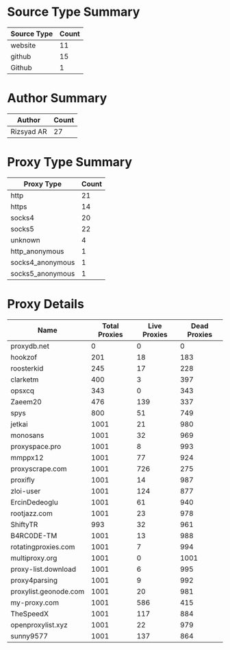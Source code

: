 # Source Type Summary

| Source Type | Count |
|-------------|-------|
| website | 11 |
| github | 15 |
| Github | 1 |


# Author Summary

| Author | Count |
|--------|-------|
| Rizsyad AR | 27 |


# Proxy Type Summary

| Proxy Type | Count |
|------------|-------|
| http | 21 |
| https | 14 |
| socks4 | 20 |
| socks5 | 22 |
| unknown | 4 |
| http_anonymous | 1 |
| socks4_anonymous | 1 |
| socks5_anonymous | 1 |


# Proxy Details

| Name | Total Proxies | Live Proxies | Dead Proxies |
|------|---------------|--------------|---------------|
| proxydb.net | 0 | 0 | 0 |
| hookzof | 201 | 18 | 183 |
| roosterkid | 245 | 17 | 228 |
| clarketm | 400 | 3 | 397 |
| opsxcq | 343 | 0 | 343 |
| Zaeem20 | 476 | 139 | 337 |
| spys | 800 | 51 | 749 |
| jetkai | 1001 | 21 | 980 |
| monosans | 1001 | 32 | 969 |
| proxyspace.pro | 1001 | 8 | 993 |
| mmppx12 | 1001 | 77 | 924 |
| proxyscrape.com | 1001 | 726 | 275 |
| proxifly | 1001 | 14 | 987 |
| zloi-user | 1001 | 124 | 877 |
| ErcinDedeoglu | 1001 | 61 | 940 |
| rootjazz.com | 1001 | 23 | 978 |
| ShiftyTR | 993 | 32 | 961 |
| B4RC0DE-TM | 1001 | 13 | 988 |
| rotatingproxies.com | 1001 | 7 | 994 |
| multiproxy.org | 1001 | 0 | 1001 |
| proxy-list.download | 1001 | 6 | 995 |
| proxy4parsing | 1001 | 9 | 992 |
| proxylist.geonode.com | 1001 | 20 | 981 |
| my-proxy.com | 1001 | 586 | 415 |
| TheSpeedX | 1001 | 117 | 884 |
| openproxylist.xyz | 1001 | 22 | 979 |
| sunny9577 | 1001 | 137 | 864 |
